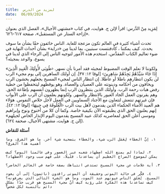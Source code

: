 ```yaml
---
title:  لمزيد من الدرس
date:  06/09/2024
---
```


لِمَزِيد مِنْ الدَّرس: اقرأ لإلن ج. هوايت، في كتاب «مشتهى الأجيال»، الفصل الذي بعنوان «إزاحة الستار عن المستقبل»، صفحة ٦١٧-٦٢٦.

تحدث أشياء كثيرة في العالم تكون مزعجة للغاية. الناس خائفون حقًا بشأن ما سوف يحدث. كيف يمكننا ، كأدفنتست سبتيين، بما لدينا مِن «دراية» بشأن أحداث النهاية في ضوء تعاليم الكتاب المقدَّس، استخدم هذه الأمور  لتوجيه الناس إلى الرجاء الذي لدينا في يسوع، والوعد بمجيئه؟

«ولكوننا لا نعلم الوقت المضبوط لمجيئه فقد أمرنا بأن نسهر. ‹طُوبَى لأُولَئِكَ الْعَبِيدِ الَّذِينَ إِذَا جَاءَ سَيِّدُهُمْ يَجِدُهُمْ سَاهِرِينَ› [لوقا ١٢: ٣٧]. إن أولئك الساهرين إلى يوم مجيء الرب لن يكون انتظارهم باطلا أو عاطلا. إن انتظار الناس لمجيء المسيح يجعلهم يخشون الرب ويخافون من أحكامه ودينونته على العصيان والعصاة. وهو يوقظهم ليتحفظوا من خطية رفض هبات رحمة الرب. وأولئك الذين ينتظرون الرب إنما يطهرون أنفسهم بإطاعة الحق. وهم يقرنون العمل الجاد الغيور بالانتظار والسهر. ولكونهم يعلمون أن الرب على الأبواب فإن غيرتهم تنتعش لتتعاون مع الأجناد السماويين في العمل لأجل خلاص النفوس. هؤلاء هم العبيد الأمناء الحكماء الذين يقدمون لأهل بيت الرب ‹الْعُلُوفَةَ فِي حِينِهَا› [لوقا ١٢: ٤٢]. إنهم يعلنون الحق الذي يطبقونه الآن بكيفية خاصة. وكما أن كلا من أخنوخ ونوح وإبراهيم وموسى أعلن الحق لمعاصريه كذلك عبيد المسيح يقدمون اليوم الإنذار الخاص لجيلهم» (إلن ج. هوايت، مشتهى الأجيال، صحفة ٦٢٤).

**أسئلة للنقاش**

`١. إنَّ العطاء لِعَمَل الرب شيء، والعطاء بتضحية شيء آخر. ما هو الفرق، وما أهمية هذا الفرق؟`

`٢. لماذا لم يمنع الله اضطهاد شعبه عبر العصور وفي عالمنا اليوم؟ كيف يمكن لموضوع الصراع العظيم أن يساعدنا، قليلًا، على فهم سبب وجود الاضطهاد؟`

`٣. أية علامات عن مجيء المسيح تستدعي انتباهك بصفة خاصة في العالم الحاضر؟`

`٤. فكِّر في حالة الموتى وحقيقة أن الموتى راقدون (نائمون) إلى أن يعود المسيح. يُغلق الناس عيونهم عند الموت، وما هو الشيء التالي الذي يعرفونه؟ كيف تساعدنا هذه الفكرة على رؤية كيف أنَّ مجيء المسيح هو قريب جدًا بشكلٍ دائم بالنسبة لكل شخص؟`